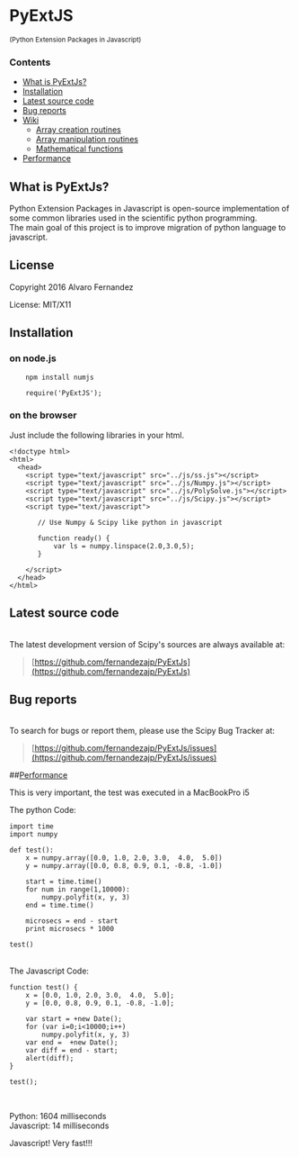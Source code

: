 PyExtJS
=======
<sup>(Python Extension Packages in Javascript)</sup>  

### Contents  

- <a href="#what-is-pyextjs">What is PyExtJs?</a>
- <a href="#installation">Installation</a>
- <a href="#sourcecode">Latest source code</a>
- <a href="#bugs">Bug reports</a>
- <a href="https://github.com/fernandezajp/PyExtJS/wiki">Wiki</a>
	* <a href="https://github.com/fernandezajp/PyExtJS/wiki/Array-creation-routines">Array creation routines</a>
	* <a href="https://github.com/fernandezajp/PyExtJS/wiki/Array-manipulation-routines">Array manipulation routines</a>
	* <a href="https://github.com/fernandezajp/PyExtJS/wiki/Mathematical-functions">Mathematical functions</a>
- <a href="#performance">Performance</a>

## <a id="what-is-pyextjs">What is PyExtJs?</a>

Python Extension Packages in Javascript is open-source implementation of some common libraries used
in the scientific python programming.  
The main goal of this project is to improve migration of
python language to javascript.

## License

Copyright 2016 Alvaro Fernandez  

License: MIT/X11  

## <a id="installation">Installation</a>

### on node.js

		npm install numjs
	
		require('PyExtJS');

### on the browser

Just include the following libraries in your html.

    <!doctype html>
    <html>
      <head>
        <script type="text/javascript" src="../js/ss.js"></script>
        <script type="text/javascript" src="../js/Numpy.js"></script>
        <script type="text/javascript" src="../js/PolySolve.js"></script>
        <script type="text/javascript" src="../js/Scipy.js"></script>
        <script type="text/javascript">

           // Use Numpy & Scipy like python in javascript

           function ready() {
               var ls = numpy.linspace(2.0,3.0,5);
           }

        </script>
      </head>
    </html>

## <a id="sourcecode">Latest source code</a>  

<br>
The latest development version of Scipy's sources are always available at:

> [https://github.com/fernandezajp/PyExtJs](https://github.com/fernandezajp/PyExtJs)

## <a id="bugs">Bug reports</a>  
<br>
To search for bugs or report them, please use the Scipy Bug Tracker at:

> [https://github.com/fernandezajp/PyExtJs/issues](https://github.com/fernandezajp/PyExtJs/issues)

##<a href="#performance">Performance</a>

This is very important, the test was executed in a MacBookPro i5

The python Code:

    import time
    import numpy

    def test():
        x = numpy.array([0.0, 1.0, 2.0, 3.0,  4.0,  5.0])
        y = numpy.array([0.0, 0.8, 0.9, 0.1, -0.8, -1.0])

        start = time.time()
        for num in range(1,10000):
            numpy.polyfit(x, y, 3)
        end = time.time()

        microsecs = end - start
        print microsecs * 1000

    test()

<br>
The Javascript Code:

    function test() {
        x = [0.0, 1.0, 2.0, 3.0,  4.0,  5.0];
        y = [0.0, 0.8, 0.9, 0.1, -0.8, -1.0];

        var start = +new Date();
        for (var i=0;i<10000;i++)
            numpy.polyfit(x, y, 3)
        var end =  +new Date();
        var diff = end - start;
        alert(diff);
    }

    test();

<br>

Python: 1604 milliseconds  
Javascript: 14 milliseconds

Javascript! Very fast!!!
